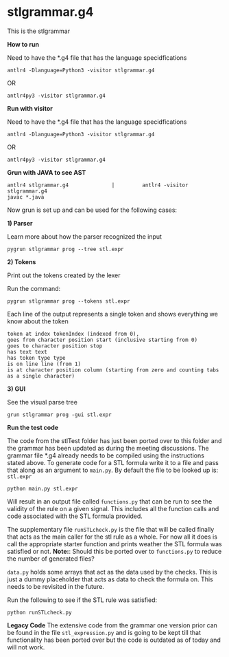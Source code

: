 # stlgrammar.g4
This is the stlgrammar

**How to run**

Need to have the *.g4 file that has the language specidfications

    antlr4 -Dlanguage=Python3 -visitor stlgrammar.g4

OR

    antlr4py3 -visitor stlgrammar.g4

**Run with visitor**

Need to have the *.g4 file that has the language specidfications

    antlr4 -Dlanguage=Python3 -visitor stlgrammar.g4

OR

    antlr4py3 -visitor stlgrammar.g4

**Grun with JAVA to see AST**

    antlr4 stlgrammar.g4              |         antlr4 -visitor stlgrammar.g4
    javac *.java

Now grun is set up and can be used for the following cases:

**1) Parser**

Learn more about how the parser recognized the input

    pygrun stlgrammar prog --tree stl.expr

**2) Tokens**

Print out the tokens created by the lexer

Run the command:

    pygrun stlgrammar prog --tokens stl.expr

Each line of the output represents a single token and shows everything we know about the token

    token at index tokenIndex (indexed from 0),
    goes from character position start (inclusive starting from 0)
    goes to character position stop
    has text text
    has token type type
    is on line line (from 1)
    is at character position column (starting from zero and counting tabs as a single character)

**3) GUI**

See the visual parse tree

    grun stlgrammar prog -gui stl.expr



**Run the test code**

The code from the stlTest folder has just been ported over to this folder and the grammar has been updated as during the meeting discussions. The grammar file *.g4 already needs to be compiled using the instructions stated above. To generate code for a STL formula write it to a file and pass that along as an argument to ```main.py```. By default the file to be looked up is: ```stl.expr``` 

    python main.py stl.expr

Will result in an output file called ```functions.py``` that can be run to see the validity of the rule on a given signal. This includes all the function calls and code associated with the STL formula provided.

The supplementary file ```runSTLcheck.py``` is the file that will be called finally that acts as the main caller for the stl rule as a whole. For now all it does is call the appropriate starter function and prints weather the STL formula was satisfied or not. 
**Note:**: Should this be ported over to ```functions.py``` to reduce the number of generated files?

```data.py``` holds some arrays that act as the data used by the checks. This is just a dummy placeholder that acts as data to check the formula on. This needs to be revisited in the future.

Run the following to see if the STL rule was satisfied:

    python runSTLcheck.py


**Legacy Code**
The extensive code from the grammar one version prior can be found in the file ```stl_expression.py``` and is going to be kept till that functionality has been ported over but the code is outdated as of today and will not work.